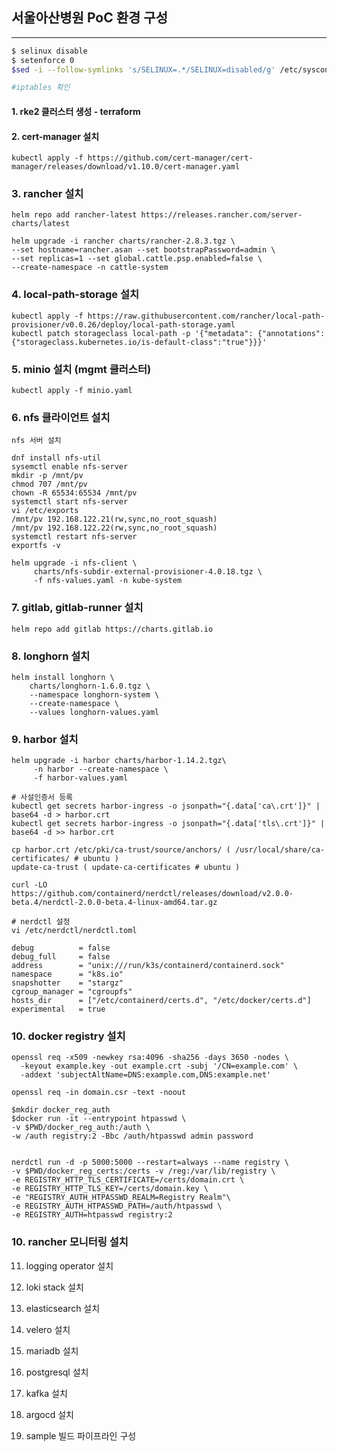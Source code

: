 ## 서울아산병원 PoC 환경 구성

---
```bash
$ selinux disable
$ setenforce 0
$sed -i --follow-symlinks 's/SELINUX=.*/SELINUX=disabled/g' /etc/sysconfig/selinux

#iptables 확인
```

#### 1. rke2 클러스터 생성 - terraform

#### 2. cert-manager 설치
```
kubectl apply -f https://github.com/cert-manager/cert-manager/releases/download/v1.10.0/cert-manager.yaml
```

### 3. rancher 설치
```
helm repo add rancher-latest https://releases.rancher.com/server-charts/latest 

helm upgrade -i rancher charts/rancher-2.8.3.tgz \
--set hostname=rancher.asan --set bootstrapPassword=admin \
--set replicas=1 --set global.cattle.psp.enabled=false \
--create-namespace -n cattle-system
```

### 4. local-path-storage 설치
```
kubectl apply -f https://raw.githubusercontent.com/rancher/local-path-provisioner/v0.0.26/deploy/local-path-storage.yaml
kubectl patch storageclass local-path -p '{"metadata": {"annotations":{"storageclass.kubernetes.io/is-default-class":"true"}}}'
```

### 5. minio 설치 (mgmt 클러스터)
```
kubectl apply -f minio.yaml
```

### 6. nfs 클라이언트 설치
```
nfs 서버 설치

dnf install nfs-util
sysemctl enable nfs-server
mkdir -p /mnt/pv
chmod 707 /mnt/pv
chown -R 65534:65534 /mnt/pv 
systemctl start nfs-server
vi /etc/exports
/mnt/pv 192.168.122.21(rw,sync,no_root_squash)
/mnt/pv 192.168.122.22(rw,sync,no_root_squash)
systemctl restart nfs-server
exportfs -v

helm upgrade -i nfs-client \
     charts/nfs-subdir-external-provisioner-4.0.18.tgz \
     -f nfs-values.yaml -n kube-system
```

### 7. gitlab, gitlab-runner 설치
```
helm repo add gitlab https://charts.gitlab.io
```

### 8. longhorn 설치
```
helm install longhorn \
    charts/longhorn-1.6.0.tgz \
    --namespace longhorn-system \
    --create-namespace \
    --values longhorn-values.yaml
```

### 9. harbor 설치
```
helm upgrade -i harbor charts/harbor-1.14.2.tgz\
     -n harbor --create-namespace \
     -f harbor-values.yaml

# 사설인증서 등록
kubectl get secrets harbor-ingress -o jsonpath="{.data['ca\.crt']}" | base64 -d > harbor.crt
kubectl get secrets harbor-ingress -o jsonpath="{.data['tls\.crt']}" | base64 -d >> harbor.crt

cp harbor.crt /etc/pki/ca-trust/source/anchors/ ( /usr/local/share/ca-certificates/ # ubuntu )
update-ca-trust ( update-ca-certificates # ubuntu )

curl -LO https://github.com/containerd/nerdctl/releases/download/v2.0.0-beta.4/nerdctl-2.0.0-beta.4-linux-amd64.tar.gz

# nerdctl 설정
vi /etc/nerdctl/nerdctl.toml

debug          = false
debug_full     = false
address        = "unix:///run/k3s/containerd/containerd.sock"
namespace      = "k8s.io"
snapshotter    = "stargz"
cgroup_manager = "cgroupfs"
hosts_dir      = ["/etc/containerd/certs.d", "/etc/docker/certs.d"]
experimental   = true
```

### 10. docker registry 설치
```
openssl req -x509 -newkey rsa:4096 -sha256 -days 3650 -nodes \
  -keyout example.key -out example.crt -subj '/CN=example.com' \
  -addext 'subjectAltName=DNS:example.com,DNS:example.net'

openssl req -in domain.csr -text -noout

$mkdir docker_reg_auth
$docker run -it --entrypoint htpasswd \
-v $PWD/docker_reg_auth:/auth \
-w /auth registry:2 -Bbc /auth/htpasswd admin password


nerdctl run -d -p 5000:5000 --restart=always --name registry \
-v $PWD/docker_reg_certs:/certs -v /reg:/var/lib/registry \
-e REGISTRY_HTTP_TLS_CERTIFICATE=/certs/domain.crt \
-e REGISTRY_HTTP_TLS_KEY=/certs/domain.key \
-e "REGISTRY_AUTH_HTPASSWD_REALM=Registry Realm"\
-e REGISTRY_AUTH_HTPASSWD_PATH=/auth/htpasswd \
-e REGISTRY_AUTH=htpasswd registry:2
```

### 10. rancher 모니터링 설치

11. logging operator 설치

12. loki stack 설치

13. elasticsearch 설치

14. velero 설치

15. mariadb 설치

16. postgresql 설치

17. kafka 설치

18. argocd 설치

19. sample 빌드 파이프라인 구성
